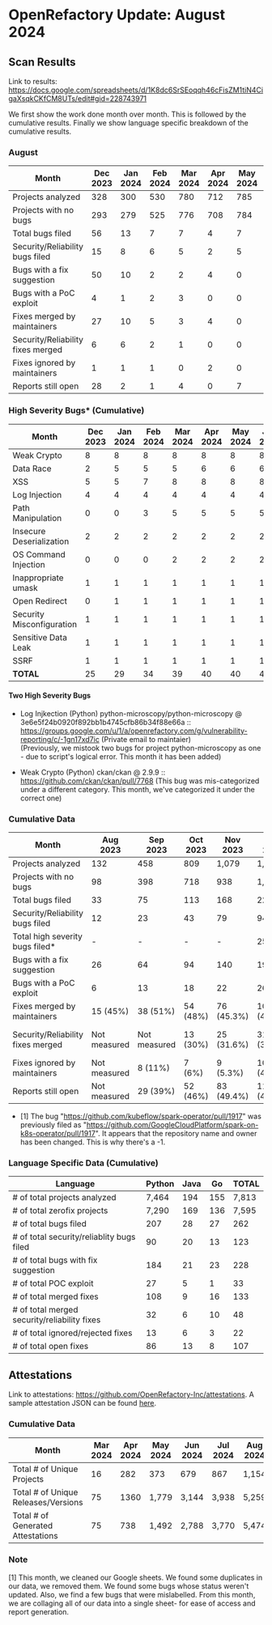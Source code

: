 # OpenRefactory Update: August 2024

## Scan Results
Link to results: https://docs.google.com/spreadsheets/d/1K8dc6SrSEoqqh46cFisZM1tiN4CigaXsqkCKfCM8UTs/edit#gid=228743971

We first show the work done month over month. This is followed by the cumulative results. Finally we show language specific breakdown of the cumulative results.

### August
| Month                                | Dec 2023 | Jan 2024 | Feb 2024 | Mar 2024 | Apr 2024 | May 2024 | Jun 2024 | Jul 2024 | Aug 2024 |
|--------------------------------------|----------|----------|----------|----------|----------|----------|----------|----------|----------|
| Projects analyzed                    | 328      | 300      | 530      | 780      | 712      | 785      | 1,198    | 896      | 1,206    |
| Projects with no bugs                | 293      | 279      | 525      | 776      | 708      | 784      | 1,198    | 896      | 1,198    |
| Total bugs filed                     | 56       | 13       | 7        | 7        | 4        | 7        | 1        | 0        | 0        |
| Security/Reliability bugs filed      | 15       | 8        | 6        | 5        | 2        | 5        | 2        | 0        | 1        |
| Bugs with a fix suggestion           | 50       | 10       | 2        | 2        | 4        | 0        | 1        | 0        | 19       |
| Bugs with a PoC exploit              | 4        | 1        | 2        | 3        | 0        | 0        | 0        | 0        | 1        |
| Fixes merged by maintainers          | 27       | 10       | 5        | 3        | 4        | 0        | 1        | 1        | 6        |
| Security/Reliability fixes merged    | 6        | 6        | 2        | 1        | 0        | 0        | 0        | 1 *[1]   | 7        |
| Fixes ignored by maintainers         | 1        | 1        | 1        | 0        | 2        | 0        | 2        | 0        | 6        |
| Reports still open                   | 28       | 2        | 1        | 4        | 0        | 7        | 0        | 0        | 0        |


### High Severity Bugs* (Cumulative)
| Month                     | Dec 2023 | Jan 2024 | Feb 2024 | Mar 2024 | Apr 2024 | May 2024 | Jun 2024 | Jul 2024 | Aug 2024 | 
|---------------------------|----------|----------|----------|----------|----------|----------|----------|----------|----------|
| Weak Crypto               | 8        | 8        | 8        | 8        | 8        | 8        | 8        | 8        | 9        |
| Data Race                 | 2        | 5        | 5        | 5        | 6        | 6        | 6        | 6        | 6        |
| XSS                       | 5        | 5        | 7        | 8        | 8        | 8        | 8        | 8        | 8        |
| Log Injection             | 4        | 4        | 4        | 4        | 4        | 4        | 4        | 4        | 5        |
| Path Manipulation         | 0        | 0        | 3        | 5        | 5        | 5        | 5        | 5        | 5        |
| Insecure Deserialization  | 2        | 2        | 2        | 2        | 2        | 2        | 2        | 2        | 2        |
| OS Command Injection      | 0        | 0        | 0        | 2        | 2        | 2        | 2        | 2        | 2        |
| Inappropriate umask       | 1        | 1        | 1        | 1        | 1        | 1        | 1        | 1        | 1        |
| Open Redirect             | 0        | 1        | 1        | 1        | 1        | 1        | 1        | 1        | 1        |
| Security Misconfiguration | 1        | 1        | 1        | 1        | 1        | 1        | 1        | 1        | 1        |
| Sensitive Data Leak       | 1        | 1        | 1        | 1        | 1        | 1        | 1        | 1        | 1        |
| SSRF                      | 1        | 1        | 1        | 1        | 1        | 1        | 1        | 1        | 1        |
| **TOTAL**                 | 25       | 29       | 34       | 39       | 40       | 40       | 40       | 40       | 42       |


#### Two High Severity Bugs
- Log Injkection
    (Python) python-microscopy/python-microscopy @ 3e6e5f24b0920f892bb1b4745cfb86b34f88e66a :: https://groups.google.com/u/1/a/openrefactory.com/g/vulnerability-reporting/c/-1gn17xd7ic  (Private email to maintaier)    
    (Previously, we mistook two bugs for project python-microscopy as one - due to script's logical error. This month it has been added)

- Weak Crypto
    (Python) ckan/ckan @ 2.9.9 :: https://github.com/ckan/ckan/pull/7768
    (This bug was mis-categorized under a different category. This month, we've categorized it under the correct one)


### Cumulative Data
| Month                                | Aug 2023     | Sep 2023     | Oct 2023 | Nov 2023   | Dec 2023    | Jan 2024   | Feb 2024    | Mar 2024     | Apr 2024     | May 2024     | Jun 2024    | Jul 2024        | Aug 2024     |
|--------------------------------------|--------------|--------------|----------|------------|-------------|------------|-------------|--------------|--------------|--------------|-------------|-----------------|--------------|
| Projects analyzed                    | 132          | 458          | 809      | 1,079      | 1,407       | 1,707      | 2,237       | 3,017        | 3,729        | 4,514        | 5,712       | 6,608           | 7,813        |
| Projects with no bugs                | 98           | 398          | 718      | 938        | 1,231       | 1,510      | 2,035       | 2,811        | 3,519        | 4,303        | 5,501       | 6,091           | 7,595        |
| Total bugs filed                     | 33           | 75           | 113      | 168        | 224         | 237        | 244         | 251          | 255          | 262          | 263         | 263             | 262 *[1]     |
| Security/Reliability bugs filed      | 12           | 23           | 43       | 79         | 94          | 102        | 108         | 113          | 115          | 120          | 122         | 122             | 123          |
| Total high severity bugs filed*      | -            | -            | -        | -          | 25          | 29         | 34          | 39           | 40           | 40           | 40          | 40              | 42           |
| Bugs with a fix suggestion           | 26           | 64           | 94       | 140        | 190         | 200        | 202         | 204          | 208          | 208          | 209         | 209             | 228          |
| Bugs with a PoC exploit              | 6            | 13           | 18       | 22         | 26          | 27         | 29          | 32           | 32           | 32           | 32          | 32              | 33           |
| Fixes merged by maintainers          | 15 (45%)     | 38 (51%)     | 54 (48%) | 76 (45.3%) | 103 (46%)   | 113 (47.7%)| 118 (48.4%) | 121 (48.2%)  | 125 (49.01%) | 125 (47.7%)  | 126 (47.9%) | 127 (48.3%)     | 133 (50.76%) |
| Security/Reliability fixes merged    | Not measured | Not measured | 13 (30%) | 25 (31.6%) | 31 (32.9%)  | 37 (36.2%) | 39 (36.1%)  | 40 (35.4%)   | 40 (34.78%)  | 40 (33.33%)  | 40 (32.8%)  | 41 (33.6%) *[1] | 48 (39.02%)  |
| Fixes ignored by maintainers         | Not measured | 8 (11%)      | 7 (6%)   | 9 (5.3%)   | 10 (4.5%)   | 11 (4.6%)  | 12 (4.9%)   | 12 (4.78%)   | 14 (5.5%)    | 14 (5.35%)   | 16 (6.08%)  | 16 (6.08%)      | 22 (8.4%)   |
| Reports still open                   | Not measured | 29 (39%)     | 52 (46%) | 83 (49.4%) | 111 (49.5%) | 113 (47.7%)| 114 (46.7%) | 118 (47.01%) | 116 (45.49%) | 123 (46.95%) | 121 (46%)   | 120 (45.62%)    | 107 (40.84%) |

- [1] The bug "https://github.com/kubeflow/spark-operator/pull/1917" was previously filed as "https://github.com/GoogleCloudPlatform/spark-on-k8s-operator/pull/1917". It appears that the repository name and owner has been changed. This is why there's a -1.


### Language Specific Data (Cumulative)
| Language                                       | Python   | Java | Go   | TOTAL |
| ---------------------------------------------- | -------- | ---- | ---- | ----- |
| \# of total projects analyzed                  | 7,464    | 194  | 155  | 7,813 |
| \# of total zerofix projects                   | 7,290    | 169  | 136  | 7,595 |
| \# of total bugs filed                         | 207      | 28   | 27   | 262   |
| \# of total security/reliablity bugs filed     | 90       | 20   | 13   | 123   |
| \# of total bugs with fix suggestion           | 184      | 21   | 23   | 228   |
| \# of total POC exploit                        | 27       | 5    | 1    | 33    |
| \# of total merged fixes                       | 108      | 9    | 16   | 133   |
| \# of total merged security/reliability fixes  | 32       | 6    | 10   | 48    |
| \# of total ignored/rejected fixes             | 13       | 6    | 3    | 22    |
| \# of total open fixes                         | 86       | 13   | 8    | 107   |


## Attestations
Link to attestations: https://github.com/OpenRefactory-Inc/attestations. A sample attestation JSON can be found [here](https://github.com/OpenRefactory-Inc/attestations/blob/master/aiohttp/4.0.0a1/2024-04-24/attestation.json).


### Cumulative Data 
| Month                               | Mar 2024 | Apr 2024 | May 2024 | Jun 2024 | Jul 2024 | Aug 2024 |
|-------------------------------------|----------|----------|----------|----------|----------|----------|
| Total # of Unique Projects          | 16       | 282      | 373      | 679      | 867      | 1,154    |
| Total # of Unique Releases/Versions | 75       | 1360     | 1,779    | 3,144    | 3,938    | 5,259    |
| Total # of Generated Attestations   | 75       | 738      | 1,492    | 2,788    | 3,770    | 5,474    |


### Note
[1] This month, we cleaned our Google sheets. We found some duplicates in our data, we removed them. We found some bugs whose status weren't updated. Also, we find a few bugs that were mislabelled. From this month, we are collaging all of our data into a single sheet- for ease of access and report generation.

